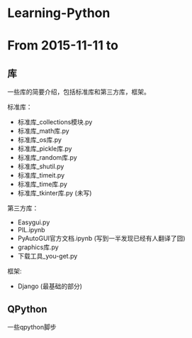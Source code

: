 # Learning-Python  
From 2015-11-11 to
=======
## 库  
一些库的简要介绍，包括标准库和第三方库，框架。

标准库：  
* 标准库_collections模块.py  
* 标准库_math库.py  
* 标准库_os库.py  
* 标准库_pickle库.py  
* 标准库_random库.py  
* 标准库_shutil.py  
* 标准库_timeit.py  
* 标准库_time库.py  
* 标准库_tkinter库.py  (未写)  
  
第三方库：  
* Easygui.py  
* PIL.ipynb  
* PyAutoGUI官方文档.ipynb  (写到一半发现已经有人翻译了囧)  
* graphics库.py  
* 下载工具_you-get.py  
  
框架:  
* Django  (最基础的部分)  

## QPython  
一些qpython脚步
